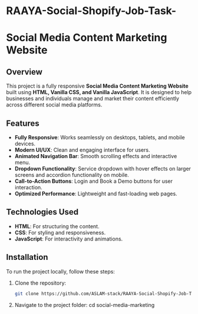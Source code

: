 # RAAYA-Social-Shopify-Job-Task-
# Social Media Content Marketing Website

## Overview

This project is a fully responsive **Social Media Content Marketing Website** built using **HTML, Vanilla CSS, and Vanilla JavaScript**. It is designed to help businesses and individuals manage and market their content efficiently across different social media platforms.

## Features

- **Fully Responsive**: Works seamlessly on desktops, tablets, and mobile devices.
- **Modern UI/UX**: Clean and engaging interface for users.
- **Animated Navigation Bar**: Smooth scrolling effects and interactive menu.
- **Dropdown Functionality**: Service dropdown with hover effects on larger screens and accordion functionality on mobile.
- **Call-to-Action Buttons**: Login and Book a Demo buttons for user interaction.
- **Optimized Performance**: Lightweight and fast-loading web pages.

## Technologies Used

- **HTML**: For structuring the content.
- **CSS**: For styling and responsiveness.
- **JavaScript**: For interactivity and animations.

## Installation

To run the project locally, follow these steps:

1. Clone the repository:
   ```bash
   git clone https://github.com/ASLAM-stack/RAAYA-Social-Shopify-Job-Task-.git
   
2. Navigate to the project folder:
   cd social-media-marketing

